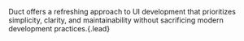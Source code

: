 Duct offers a refreshing approach to UI development that prioritizes simplicity, clarity, and maintainability without sacrificing modern development practices.{.lead}